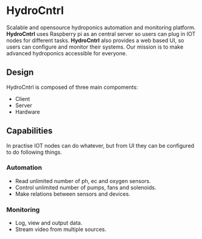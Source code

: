# HydroCntrl
Scalable and opensource hydroponics automation and monitoring platform.
**HydroCntrl** uses Raspberry pi as an central server so users can plug in IOT nodes for different tasks.
**HydroCntrl** also provides a web based UI, so users can configure and monitor their systems.
Our mission is to make advanced hydroponics accessible for everyone.

## Design
HydroCntrl is composed of three main compoments:
- Client 
- Server 
- Hardware

## Capabilities
In practise IOT nodes can do whatever, but from UI they can be configured to do following things.
### Automation
- Read unlimited number of ph, ec and oxygen sensors.
- Control unlimited number of pumps, fans and solenoids.
- Make relations between sensors and devices.
### Monitoring
- Log, view and output data. 
- Stream video from multiple sources.


